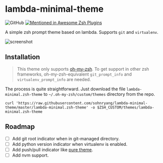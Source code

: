 # lambda-minimal-theme
![GitHub](https://img.shields.io/github/license/sohnryang/lambda-minimal-theme)
[![Mentioned in Awesome Zsh Plugins](https://awesome.re/mentioned-badge.svg)](https://github.com/unixorn/awesome-zsh-plugins)

A simple zsh prompt theme based on lambda. Supports `git` and `virtualenv`.

![screenshot](https://rawcdn.githack.com/sohnryang/lambda-minimal-theme/ec441881d3c355c4d377edd4a08e59cf89924221/screenshot.png)

## Installation
> This theme only supports [oh-my-zsh](https://ohmyz.sh/). To get support in other zsh frameworks, oh-my-zsh-equivalent `git_prompt_info` and `virtualenv_prompt_info` are needed.

The process is quite straightforward. Just download the file `lambda-minimal.zsh-theme` to `~/.oh-my-zsh/custom/themes` directory from the repo.

```
curl 'https://raw.githubusercontent.com/sohnryang/lambda-minimal-theme/master/lambda-minimal.zsh-theme' -o $ZSH_CUSTOM/themes/lambda-minimal.zsh-theme
```

## Roadmap
- [ ] Add git root indicator when in git-managed directory.
- [ ] Add python version indicator when virtualenv is enabled.
- [ ] Add push/pull indicator like [pure theme](https://github.com/sindresorhus/pure).
- [ ] Add nvm support.
